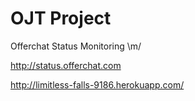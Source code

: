 OJT Project
=======
 
Offerchat Status Monitoring \m/

http://status.offerchat.com

http://limitless-falls-9186.herokuapp.com/